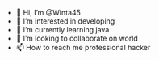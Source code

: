 - 👋 Hi, I’m @Winta45
- 👀 I’m interested in developing
- 🌱 I’m currently learning java
- 💞️ I’m looking to collaborate on world
- 📫 How to reach me professional hacker

<!---
Winta45/Winta45 is a ✨ special ✨ repository because its `README.md` (this file) appears on your GitHub profile.
You can click the Preview link to take a look at your changes.
--->
